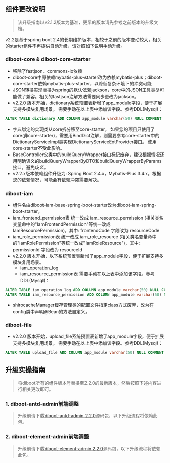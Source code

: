 ## 组件更改说明
> 该升级指南以v2.1.2版本为基准，更早的版本请先参考之前版本的升级文档。

v2.2是基于spring boot 2.4的长期维护版本，相较于之前的版本变动较大，相关的starter组件不再提供自动升级，请对照如下说明手动升级。


### diboot-core & diboot-core-starter 
* 移除了fastjson、commons-io依赖
* diboot-core中原依赖mybatis-plus-starter改为依赖mybatis-plus；diboot-core-starter依赖mybatis-plus-starter，以降低复杂环境下的冲突可能
* JSON转换实现替换为spring的默认依赖jackson，core中的JSON工具类尽可能做了兼容。相关的fastjson注解方法需要同步更改为jackson。
* v2.2.0 版本开始，dictionary系统预置表新增了app_module字段，便于扩展支持多模块复用场景。
需要手动在以上表中添加该字段。参考DDL(Mysql)：
~~~sql
ALTER TABLE dictionary ADD COLUMN app_module varchar(50) NULL COMMENT '应用模块' AFTER tenant_id;
~~~
* 字典绑定的实现类从core拆分移至core-starter，
如果您的项目只使用了core(非core-starter)，需要用BindDict注解，则需要参考core-starter中的DictionaryServiceImpl类实现DictionaryServiceExtProvider接口。
使用core-starter不受此影响。
* BaseController父类中的buildQueryWrapper接口标记废弃，建议根据情况还用明确语义的buildQueryWrapperByDTO和buildQueryWrapperByParams接口，避免歧义。
* v2.2.x版本依赖组件升级为: Spring Boot 2.4.x，Mybatis-Plus 3.4.x。根据您的依赖情况，可能会有依赖冲突需要解决。

### diboot-iam 

* 组件名由diboot-iam-base-spring-boot-starter改为diboot-iam-spring-boot-starter。
* iam_frontend_permission表 统一改成 iam_resource_permission (相关类名变量命中的"IamFrontendPermission"等统一改成IamResourcePermission)，其中:
 frontendCode 字段改为 resourceCode 
* iam_role_permission表 统一改成 iam_role_resource (相关类名变量命中的"IamRolePermission"等统一改成"IamRoleResource")，其中:
 permissionId  字段改为 resourceId
* v2.2.0 版本开始，以下系统预置表新增了app_module字段，便于扩展支持多模块复用场景。
    * iam_operation_log
    * iam_resource_permission表
需要手动在以上表中添加该字段。参考DDL(Mysql)：
~~~sql
ALTER TABLE iam_operation_log ADD COLUMN app_module varchar(50) NULL COMMENT '应用模块' AFTER tenant_id;
ALTER TABLE iam_resource_permission ADD COLUMN app_module varchar(50) NULL COMMENT '应用模块' AFTER tenant_id;
~~~
* shirocacheManager缓存管理类的配置文件指定class方式废弃，改为在config类中声明@Bean的方法自定义。

### diboot-file
* v2.2.0 版本开始，upload_file系统预置表新增了app_module字段，便于扩展支持多模块复用场景。
需要手动在以上表中添加该字段。参考DDL(Mysql)：
~~~sql
ALTER TABLE upload_file ADD COLUMN app_module varchar(50) NULL COMMENT '应用模块' AFTER tenant_id;
~~~

## 升级实操指南

> 将diboot所有的组件版本号替换至2.2.0的最新版本，然后按照下述内容进行相关更改即可。

### 1. diboot-antd-admin前端调整
> 升级前请下载[diboot-antd-admin 2.2.0](https://github.com/dibo-software/diboot-antd-admin/releases)源码包，以下升级流程将依赖此包。

### 2. diboot-element-admin前端调整

> 升级前请下载[diboot-element-admin 2.2.0](https://github.com/dibo-software/diboot-element-admin/releases)源码包，以下升级流程将依赖此包。
